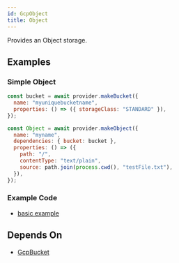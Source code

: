 ```yaml
---
id: GcpObject
title: Object
---
```


Provides an Object storage.

## Examples

### Simple Object

```js
const bucket = await provider.makeBucket({
  name: "myuniquebucketname",
  properties: () => ({ storageClass: "STANDARD" }),
});

const Object = await provider.makeObject({
  name: "myname",
  dependencies: { bucket: bucket },
  properties: () => ({
    path: "/",
    contentType: "text/plain",
    source: path.join(process.cwd(), "testFile.txt"),
  }),
});
```

### Example Code

- [basic example](https://github.com/grucloud/grucloud/blob/master/examples/google/storage/simple/iac.js#L7)

## Depends On

- [GcpBucket](./GcpBucket)
